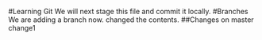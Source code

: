 #Learning Git
We will next stage this file and commit it locally.
#Branches
We are adding a branch now.
changed the contents.
##Changes on master
change1